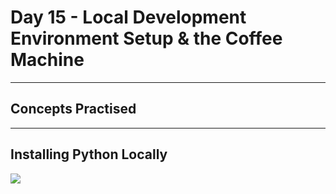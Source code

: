 # Day 15 - Local Development Environment Setup & the Coffee Machine
___
## Concepts Practised
___
## Installing Python Locally
![](https://user-images.githubusercontent.com/98851253/154714105-6f8ffb9c-c32d-4b89-9d4f-438eba7e3c86.gif)